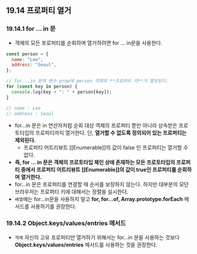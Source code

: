 ## 19.14 프로퍼티 열거

### 19.14.1 for … in 문

- 객체의 모든 프로퍼티를 순회하며 열거하려면 for … in문을 사용한다.

```jsx
const person = {
  name: "Lee",
  address: "Seoul",
};

// for...in 문의 변수 prop에 person 객체의 **프로퍼티 키**가 할당된다.
for (const key in person) {
  console.log(key + ": " + person[key]);
}

// name : Lee
// address : Seoul
```

- for…in 문은 in 연산자처럼 순회 대상 객체의 프로퍼티 뿐만 아니라 상속받은 프로토타입의 프로퍼티까지 열거한다. 단, **열거할 수 없도록 정의되어 있는 프로퍼티는 제외된다.**
  - 프로퍼티 어트리뷰트 [[Enumerable]]의 값이 false 인 프로퍼티는 열거할 수 없다.
- **즉, for … in 문은 객체의 프로토타입 체인 상에 존재하는 모든 프로토타입의 프로퍼티 중에서 프로퍼티 어트리뷰트 [[Enumerable]]의 값이 true인 프로퍼티를 순회하며 열거한다.**
- for…in 문은 프로퍼티를 연결할 때 순서를 보장하지 않는다. 하지만 대부분의 모던 브라우저는 프로퍼티 키에 대해서는 정렬을 실시한다.
- `배열`에는 for…in문을 사용하지 말고 **for, for…of, Array.prototype.forEach** 메서드를 사용하기를 권장한다.

### 19.14.2 Object.keys/values/entries 메서드

- `객체` 자신의 고유 프로퍼티만 열거하기 위해서는 for…in 문을 사용하는 것보다 **Object.keys/values/entries** 메서드를 사용하는 것을 권장한다.
